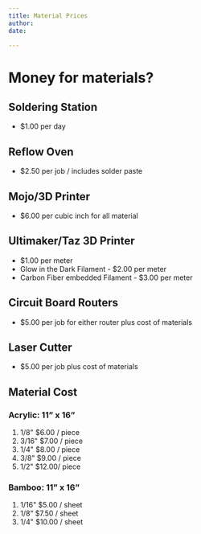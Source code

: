 ```yaml
---
title: Material Prices
author: 
date: 

---
```


# Money for materials? #
## Soldering Station ##
- $1.00 per day

## Reflow Oven ##
- $2.50 per job / includes solder paste 

## Mojo/3D Printer ##
- $6.00 per cubic inch for all material

## Ultimaker/Taz 3D Printer ##
- $1.00 per meter
- Glow in the Dark Filament - $2.00 per meter
- Carbon Fiber embedded Filament - $3.00 per meter

## Circuit Board Routers ##
- $5.00 per job for either router plus cost of materials

## Laser Cutter ##
- $5.00 per job plus cost of materials

## Material Cost ##
### Acrylic: 11” x 16” ###
1. 1/8" $6.00 / piece
1. 3/16" $7.00 / piece
1. 1/4" $8.00 / piece
1. 3/8" $9.00 / piece
1. 1/2" $12.00/ piece

### Bamboo:  11” x 16” ###
1. 1/16" $5.00 / sheet
1. 1/8” $7.50 / sheet
1. 1/4" $10.00 / sheet
